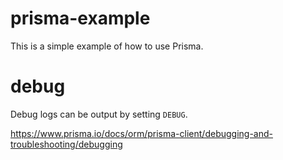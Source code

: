# prisma-example

This is a simple example of how to use Prisma.

# debug

Debug logs can be output by setting `DEBUG`.

https://www.prisma.io/docs/orm/prisma-client/debugging-and-troubleshooting/debugging
